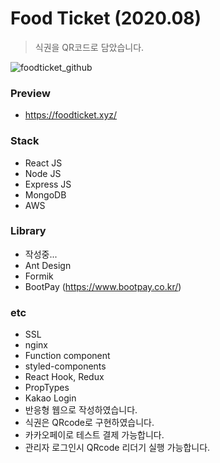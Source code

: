 # Food Ticket (2020.08)
> 식권을 QR코드로 담았습니다.

![foodticket_github](https://user-images.githubusercontent.com/43352126/99451381-76699a00-2965-11eb-907a-82ec504122bc.png)

### Preview
-   https://foodticket.xyz/

### Stack
-   React JS
-   Node JS
-   Express JS
-   MongoDB
-   AWS

### Library
-   작성중...
-   Ant Design
-   Formik
-   BootPay (https://www.bootpay.co.kr/)

### etc
-   SSL
-   nginx
-   Function component
-   styled-components
-   React Hook, Redux
-   PropTypes
-   Kakao Login
-   반응형 웹으로 작성하였습니다.
-   식권은 QRcode로 구현하였습니다.
-   카카오페이로 테스트 결제 가능합니다.
-   관리자 로그인시 QRcode 리더기 실행 가능합니다.
